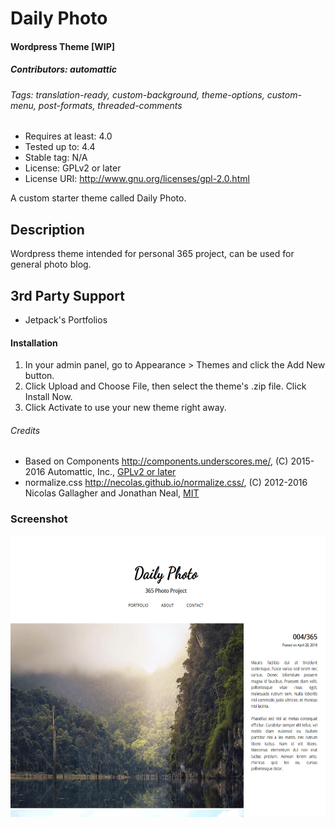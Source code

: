 # Daily Photo
#### Wordpress Theme [WIP]
##### Contributors: automattic
###### Tags: translation-ready, custom-background, theme-options, custom-menu, post-formats, threaded-comments

* Requires at least: 4.0
* Tested up to: 4.4
* Stable tag: N/A
* License: GPLv2 or later
* License URI: http://www.gnu.org/licenses/gpl-2.0.html

A custom starter theme called Daily Photo.

## Description
Wordpress theme intended for personal 365 project, can be used for general photo blog.

## 3rd Party Support
 * Jetpack's Portfolios

#### Installation
1. In your admin panel, go to Appearance > Themes and click the Add New button.
2. Click Upload and Choose File, then select the theme's .zip file. Click Install Now.
3. Click Activate to use your new theme right away.

###### Credits

* Based on Components http://components.underscores.me/, (C) 2015-2016 Automattic, Inc., [GPLv2 or later](https://www.gnu.org/licenses/gpl-2.0.html)
* normalize.css http://necolas.github.io/normalize.css/, (C) 2012-2016 Nicolas Gallagher and Jonathan Neal, [MIT](http://opensource.org/licenses/MIT)

### Screenshot
<img src="/screenshot.png" width="600" height="450" alt="Screenshot" />